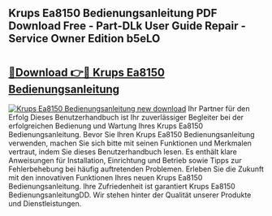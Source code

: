## Krups Ea8150 Bedienungsanleitung PDF Download Free - Part-DLk User Guide Repair - Service Owner Edition b5eLO

# <h2><a href="http://df00hp.blite.top/?on=Krups+Ea8150+Bedienungsanleitung">🔗Download 👉🔴 Krups Ea8150 Bedienungsanleitung</a></h2>

[![Krups Ea8150 Bedienungsanleitung new download](https://i.imgur.com/lujVjoI.png)](http://df00hp.blite.top/?on=Krups+Ea8150+Bedienungsanleitung)
Ihr Partner für den Erfolg Dieses Benutzerhandbuch ist Ihr zuverlässiger Begleiter bei der erfolgreichen Bedienung und Wartung Ihres Krups Ea8150 Bedienungsanleitung. Bevor Sie Ihren Krups Ea8150 Bedienungsanleitung verwenden, machen Sie sich bitte mit seinen Funktionen und Merkmalen vertraut, indem Sie dieses Benutzerhandbuch lesen. Es enthält klare Anweisungen für Installation, Einrichtung und Betrieb sowie Tipps zur Fehlerbehebung bei häufig auftretenden Problemen. Erleben Sie die Zukunft mit den innovativen Funktionen Ihres neuen Krups Ea8150 Bedienungsanleitung. Ihre Zufriedenheit ist garantiert Krups Ea8150 BedienungsanleitungDD. Wir stehen hinter der Qualität unserer Produkte und Dienstleistungen.
